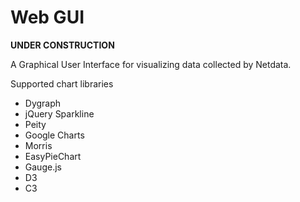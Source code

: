 # Web GUI

**UNDER CONSTRUCTION**

A Graphical User Interface for visualizing data collected by Netdata.

Supported chart libraries

- Dygraph
- jQuery Sparkline
- Peity
- Google Charts
- Morris
- EasyPieChart
- Gauge.js
- D3
- C3
